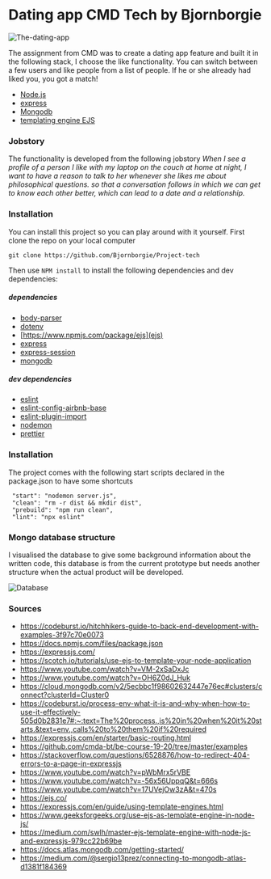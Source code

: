 # Dating app CMD Tech by Bjornborgie

![The-dating-app](https://user-images.githubusercontent.com/63642277/83446900-d28c4080-a44f-11ea-8408-97c67775c4db.png)


The assignment from CMD was to create a dating app feature and built it in the following stack, I choose the like functionality. You can switch between a few users and like people from a list of people. If he or she already had liked you, you got a match!


*  [Node.js](https://nodejs.org/en/)
*  [express](https://expressjs.com/) 
* [Mongodb](https://www.mongodb.com/)  
* [templating engine EJS](https://ejs.co/)



### Jobstory 

The functionality is developed from the following jobstory  _When I see a profile of a person I like with my laptop on the couch at home at night, I want to have a reason to talk to her whenever she likes me about philosophical questions. so that a conversation follows in which we can get to know each other better, which can lead to a date and a relationship._


### Installation 

You can install this project so you can play around with it yourself. First clone the repo on your local computer

`git clone https://github.com/Bjornborgie/Project-tech`

Then use `NPM install` to install the following dependencies and dev dependencies:

##### dependencies 

*  [body-parser](https://www.npmjs.com/package/body-parser)
*  [dotenv](https://www.npmjs.com/package/dotenv)
* [https://www.npmjs.com/package/ejs](ejs)
* [express](https://www.npmjs.com/package/express)
* [express-session](https://www.npmjs.com/package/express-session)
* [mongodb](https://www.npmjs.com/package/mongodb)



##### dev dependencies
* [eslint](https://www.npmjs.com/package/eslint)
* [eslint-config-airbnb-base](https://www.npmjs.com/package/eslint-config-airbnb)
* [eslint-plugin-import](https://www.npmjs.com/package/eslint-plugin-import)
* [nodemon](https://www.npmjs.com/package/nodemon)
* [prettier](https://www.npmjs.com/package/prettier)


### Installation 

The project comes with the following start scripts declared in the package.json to have some shortcuts


```
 "start": "nodemon server.js",
 "clean": "rm -r dist && mkdir dist",
 "prebuild": "npm run clean",
 "lint": "npx eslint"
```


### Mongo database structure  

I visualised the database to give some background information about the written code, this database is from the current prototype but needs another structure when the actual product will be developed. 

![Database](https://user-images.githubusercontent.com/63642277/83545644-c6f85280-a4ff-11ea-9ec6-96e6389a5abd.png)


### Sources 

*   https://codeburst.io/hitchhikers-guide-to-back-end-development-with-examples-3f97c70e0073
*   https://docs.npmjs.com/files/package.json
*   https://expressjs.com/
*   https://scotch.io/tutorials/use-ejs-to-template-your-node-application
*   https://www.youtube.com/watch?v=VM-2xSaDxJc
*   https://www.youtube.com/watch?v=OH6Z0dJ_Huk
*   https://cloud.mongodb.com/v2/5ecbbc1f98602632447e76ec#clusters/connect?clusterId=Cluster0
*   https://codeburst.io/process-env-what-it-is-and-why-when-how-to-use-it-effectively-505d0b2831e7#:~:text=The%20process.,is%20in%20when%20it%20starts.&text=env.,calls%20to%20them%20if%20required
*   https://expressjs.com/en/starter/basic-routing.html
*   https://github.com/cmda-bt/be-course-19-20/tree/master/examples
*   https://stackoverflow.com/questions/6528876/how-to-redirect-404-errors-to-a-page-in-expressjs
*   https://www.youtube.com/watch?v=pWbMrx5rVBE
*   https://www.youtube.com/watch?v=-56x56UppqQ&t=666s
*   https://www.youtube.com/watch?v=17UVejOw3zA&t=470s
*   https://ejs.co/
*   https://expressjs.com/en/guide/using-template-engines.html
*   https://www.geeksforgeeks.org/use-ejs-as-template-engine-in-node-js/
*   https://medium.com/swlh/master-ejs-template-engine-with-node-js-and-expressjs-979cc22b69be
*   https://docs.atlas.mongodb.com/getting-started/
*   https://medium.com/@sergio13prez/connecting-to-mongodb-atlas-d1381f184369